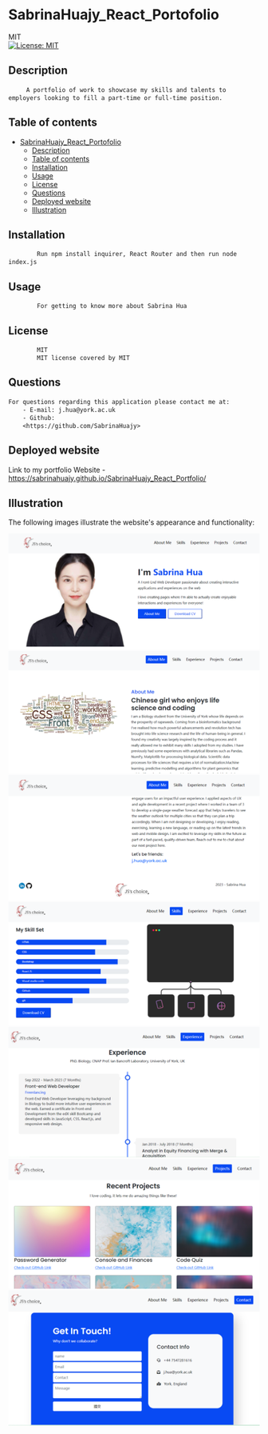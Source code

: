 # SabrinaHuajy_React_Portofolio
MIT<br>[![License: MIT](https://img.shields.io/badge/License-MIT-yellow.svg)](https://opensource.org/licenses/MIT)
## Description 
         A portfolio of work to showcase my skills and talents to employers looking to fill a part-time or full-time position.
## Table of contents
- [SabrinaHuajy\_React\_Portofolio](#sabrinahuajy_react_portofolio)
  - [Description](#description)
  - [Table of contents](#table-of-contents)
  - [Installation](#installation)
  - [Usage](#usage)
  - [License](#license)
  - [Questions](#questions)
  - [Deployed website](#deployed-website)
  - [Illustration](#illustration)
## Installation
            Run npm install inquirer, React Router and then run node index.js
## Usage 
            For getting to know more about Sabrina Hua
## License
            MIT
            MIT license covered by MIT      
## Questions
    For questions regarding this application please contact me at:
        - E-mail: j.hua@york.ac.uk
        - Github:
        <https://github.com/SabrinaHuajy>

## Deployed website
Link to my portfolio Website - https://sabrinahuajy.github.io/SabrinaHuajy_React_Portfolio/

## Illustration
The following images illustrate the website's appearance and functionality:
<br>

<img src="./src/Images/screenshots/screenshot01.PNG" alt="screenshot of webpage interface1">
<img src="./src/Images/screenshots/screenshot2.PNG" alt="screenshot of webpage interface2">
<img src="./src/Images/screenshots/screenshot3.PNG" alt="screenshot of webpage interface3">
<img src="./src/Images/screenshots/screenshot4.PNG" alt="screenshot of webpage interface4">
<img src="./src/Images/screenshots/screenshot5.PNG" alt="screenshot of webpage interface5">
<img src="./src/Images/screenshots/screenshot6.PNG" alt="screenshot of webpage interface6">
<img src="./src/Images/screenshots/screenshot7.PNG" alt="screenshot of webpage interface7">